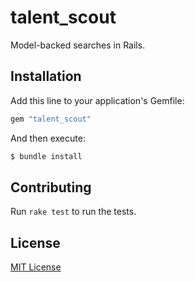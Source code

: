 # talent_scout

Model-backed searches in Rails.


## Installation

Add this line to your application's Gemfile:

```ruby
gem "talent_scout"
```

And then execute:

```bash
$ bundle install
```


## Contributing

Run `rake test` to run the tests.


## License

[MIT License](https://opensource.org/licenses/MIT)
